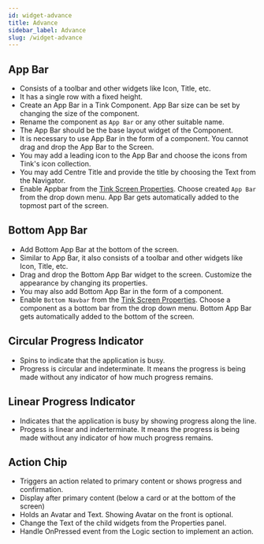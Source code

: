 ```yaml
---
id: widget-advance
title: Advance
sidebar_label: Advance
slug: /widget-advance
---
```


##  App Bar

* Consists of a toolbar and other widgets like Icon, Title, etc.
* It has a single row with a fixed height.
* Create an App Bar in a Tink Component. App Bar size can be set by changing the size of the component.
* Rename the component as `App Bar` or any other suitable name.
* The App Bar should be the base layout widget of the Component. 
* It is necessary to use App Bar in the form of a component. You cannot drag and drop the App Bar to the Screen.
* You may add a leading icon to the App Bar and choose the icons from Tink's icon collection.
* You may add Centre Title and provide the title by choosing the Text from the Navigator.
* Enable Appbar from the [Tink Screen Properties](designer-screens.md#3-how-to-change-screen-properties). Choose created `App Bar` from the drop down menu. App Bar gets automatically added to the topmost part of the screen.

## Bottom App Bar

* Add Bottom App Bar at the bottom of the screen. 
* Similar to App Bar, it also consists of a toolbar and other widgets like Icon, Title, etc.
* Drag and drop the Bottom App Bar widget to the screen. Customize the appearance by changing its properties.
* You may also add Bottom App Bar in the form of a component.
* Enable `Bottom Navbar` from the [Tink Screen Properties](designer-screens.md#3-how-to-change-screen-properties). Choose a component as a bottom bar from the drop down menu. Bottom App Bar gets automatically added to the bottom of the screen.

##  Circular Progress Indicator

* Spins to indicate that the application is busy.
* Progress is circular and indeterminate. It means the progress is being made without any indicator of how much progress remains.

##  Linear Progress Indicator

* Indicates that the application is busy by showing progress along the line.
* Progess is linear and inderterminate. It means the progress is being made without any indicator of how much progress remains.

## Action Chip

* Triggers an action related to primary content or shows progress and confirmation.
* Display after primary content (below a card or at the bottom of the screen)
* Holds an Avatar and Text. Showing Avatar on the front is optional.
* Change the Text of the child widgets from the Properties panel.
* Handle OnPressed event from the Logic section to implement an action.
